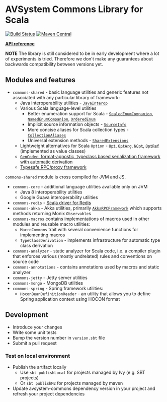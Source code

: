 # AVSystem Commons Library for Scala

[![Build Status](https://travis-ci.org/AVSystem/scala-commons.svg?branch=master)](https://travis-ci.org/AVSystem/scala-commons)
[![Maven Central](https://maven-badges.herokuapp.com/maven-central/com.avsystem.commons/commons-core_2.11/badge.svg)](https://maven-badges.herokuapp.com/maven-central/com.avsystem.commons/commons-core_2.11)

**[API reference](http://avsystem.github.io/scala-commons/api)**

**NOTE** The library is still considered to be in early development where a lot of experiments is tried. Therefore we don't make any guarantees about backwards compatibility between versions yet.

## Modules and features

* `commons-shared` - basic language utilities and generic features not associated with any particular library of framework:
  * Java interoperability utilities - [`JavaInterop`](http://avsystem.github.io/scala-commons/api/com/avsystem/commons/jiop/JavaInterop$.html)
  * Various Scala language-level utilities
    * Better enumeration support for Scala - 
      [`SealedEnumCompanion`](http://avsystem.github.io/scala-commons/api/com/avsystem/commons/misc/SealedEnumCompanion.html),
      [`NamedEnumCompanion`](http://avsystem.github.io/scala-commons/api/com/avsystem/commons/misc/NamedEnumCompanion.html),
      [`OrderedEnum`](http://avsystem.github.io/scala-commons/api/com/avsystem/commons/misc/OrderedEnum.html)
    * Implicit source information objects - [`SourceInfo`](http://avsystem.github.io/scala-commons/api/com/avsystem/commons/misc/SourceInfo.html)
    * More concise aliases for Scala collection types - [`CollectionAliases`](http://avsystem.github.io/scala-commons/api/com/avsystem/commons/collection/CollectionAliases$.html)
    * Universal extension methods - [`SharedExtensions`](http://avsystem.github.io/scala-commons/api/com/avsystem/commons/SharedExtensions$.html)
  * Lightweight alternatives for Scala `Option` - 
    [`Opt`](http://avsystem.github.io/scala-commons/api/com/avsystem/commons/misc/Opt.html), 
    [`OptArg`](http://avsystem.github.io/scala-commons/api/com/avsystem/commons/misc/OptArg.html), 
    [`NOpt`](http://avsystem.github.io/scala-commons/api/com/avsystem/commons/misc/NOpt.html), 
    [`OptRef`](http://avsystem.github.io/scala-commons/api/com/avsystem/commons/misc/OptRef.html) (implemented as value classes)
  * [`GenCodec`: format-agnostic, typeclass based serialization framework with automatic derivation](docs/GenCodec.md)
  * [Typesafe RPC/proxy framework](docs/RPCFramework.md)
 
 `commons-shared` module is cross compiled for JVM and JS.
* `commons-core` - additional language utilities available only on JVM
  * Java 8 interoperability utilities
  * Google Guava interoperability utilities
* `commons-redis` - [Scala driver for Redis](docs/RedisDriver.md)
* `commons-akka` - Akka utilities, primarily [`AkkaRPCFramework`](http://avsystem.github.io/scala-commons/api/com/avsystem/commons/rpc/akka/AkkaRPCFramework$.html)
  which supports methods returning Monix `Observable`s
* `commons-macros` contains implementations of macros used in other modules and reusable macro utilities:
  * `MacroCommons` trait with several convenience functions for implementing macros
  * `TypeClassDerivation` - implements infrastructure for automatic type class derivation
* `commons-analyzer` - static analyzer for Scala code, i.e. a compiler plugin that enforces various (mostly undrelated) rules and conventions on source code
* `commons-annotations` - contains annotations used by macros and static analyzer
* `commons-jetty` - Jetty server utilities
* `commons-mongo` - MongoDB utilities
* `commons-spring` - Spring framework utilities:
  * `HoconBeanDefinitionReader` - an utility that allows you to define Spring application context using HOCON format

## Development

* Introduce your changes
* Write some unit tests
* Bump the version number in `version.sbt` file
* Submit a pull request

### Test on local environment

* Publish the artifact locally
  * Use `sbt publishLocal` for projects managed by Ivy (e.g. SBT projects)
  * Or `sbt publishM2` for projects managed by maven
* Update avsystem-commons dependency version in your project and refresh
  your project dependencies
